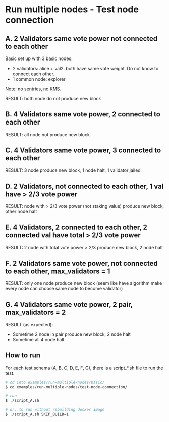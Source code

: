 # Run multiple nodes - Test node connection

## A. 2 Validators same vote power not connected to each other

Basic set up with 3 basic nodes:

- 2 validators: alice + val2. both have same vote weight. Do not know to connect each other.
- 1 common node: explorer

Note: no sentries, no KMS.

RESULT: both node do not produce new block

## B. 4 Validators same vote power, 2 connected to each other

RESULT: all node not produce new block

## C. 4 Validators same vote power, 3 connected to each other

RESULT: 3 node produce new block, 1 node halt, 1 validator jailed

## D. 2 Validators, not connected to each other, 1 val have > 2/3 vote power

RESULT: node with > 2/3 vote power (not staking value) produce new block, other node halt

## E. 4 Validators, 2 connected to each other, 2 connected val have total > 2/3 vote power

RESULT: 2 node with total vote power > 2/3 produce new block, 2 node halt

## F. 2 Validators same vote power, not connected to each other, max_validators = 1

RESULT: only one node produce new block (seem like have algorithm make every node can choose same node to become validator)

## G. 4 Validators same vote power, 2 pair, max_validators = 2

RESULT (as expected):

- Sometime  2 node in pair produce new block, 2 node halt
- Sometime all 4 node halt

## How to run

For each test schema (A, B, C, D, E, F, G), there is a script_*.sh file to run the test.

```sh
# cd into examples/run-multiple-nodes/basic/
$ cd examples/run-multiple-nodes/test-node-connection/

# run
$ ./script_A.sh

# or, to run without rebuilding docker image
$ ./script_A.sh SKIP_BUILD=1

```
